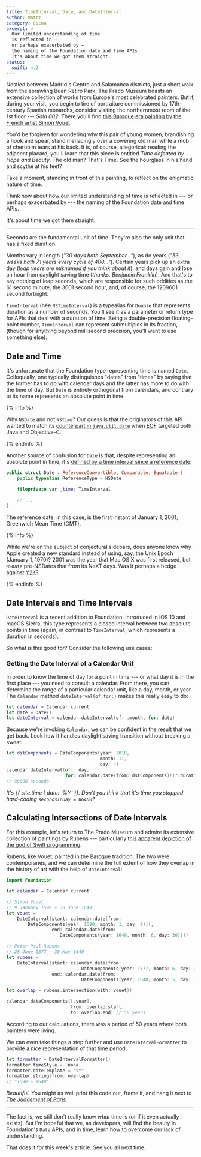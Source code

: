 ```yaml
---
title: TimeInterval, Date, and DateInterval
author: Mattt
category: Cocoa
excerpt: >
  Our limited understanding of time
  is reflected in —
  or perhaps exacerbated by —
  the naming of the Foundation date and time APIs.
  It's about time we got them straight.
status:
  swift: 4.2
---
```


Nestled between Madrid's Centro and Salamanca districts,
just a short walk from the sprawling Buen Retiro Park,
The Prado Museum boasts an extensive collection of works
from Europe's most celebrated painters.
But if, during your visit,
you begin to tire of portraiture commissioned by 17th-century Spanish monarchs,
consider visiting the northernmost room of the 1st floor --- _Sala 002_.
There you'll find
[this Baroque era painting by the French artist Simon Vouet](https://www.museodelprado.es/en/the-collection/art-work/time-defeated-by-hope-and-beauty/ebaeb191-f3ff-43b1-9207-fb36a3e5ad5a).

You'd be forgiven for wondering why
this pair of young women,
brandishing a hook and spear,
stand menacingly over a cowering old man
while a mob of cherubim tears at his back.
It is, of course, allegorical:
reading the adjacent placard,
you'll learn that this piece is entitled
_Time defeated by Hope and Beauty_.
The old man? That's Time.
See the hourglass in his hand and scythe at his feet?

Take a moment, standing in front of this painting,
to reflect on the enigmatic nature of time.

Think now about how our limited understanding of time
is reflected in ---
or perhaps exacerbated by ---
the naming of the Foundation date and time APIs.

It's about time we got them straight.

---

Seconds are the fundamental unit of time.
They're also the only unit that has a fixed duration.

Months vary in length
(_"30 days hath September..."_),
as do years
(_"53 weeks hath 71 years every cycle of 400..."_).
Certain years pick up an extra day
(_leap years are misnamed if you think about it_),
and days gain and lose an hour from daylight saving time
(_thanks, Benjamin Franklin_).
And that's to say nothing of leap seconds,
which are responsible for such oddities as
the 61 second minute,
the 3601 second hour,
and, of course, the 1209601 second fortnight.

`TimeInterval` (née `NSTimeInterval`) is a typealias for `Double`
that represents duration as a number of seconds.
You'll see it as a parameter or return type
for APIs that deal with a duration of time.
Being a double-precision floating-point number,
`TimeInterval` can represent submultiples in its fraction,
(though for anything beyond millisecond precision,
you'll want to use something else).

## Date and Time

It's unfortunate that the Foundation type representing time is named `Date`.
Colloquially, one typically distinguishes "dates" from "times"
by saying that the former has to do with calendar days
and the latter has more to do with the time of day.
But `Date` is entirely orthogonal from calendars,
and contrary to its name represents an absolute point in time.

{% info %}

Why `NSDate` and not `NSTime`?
Our guess is that the originators of this API wanted
to match its [counterpart in `java.util.date`](https://docs.oracle.com/javase/7/docs/api/java/util/Date.html)
when <abbr title="Enterprise Objects Framework">EOF</abbr>
targeted both Java and Objective-C.

{% endinfo %}

Another source of confusion for `Date` is that,
despite representing an absolute point in time,
it's [defined by a time interval since a reference date](https://github.com/apple/swift-corelibs-foundation/blob/master/Foundation/Date.swift#L17-L20):

```swift
public struct Date : ReferenceConvertible, Comparable, Equatable {
    public typealias ReferenceType = NSDate

    fileprivate var _time: TimeInterval

    // ...
}
```

The reference date, in this case,
is the first instant of January 1, 2001, Greenwich Mean Time (GMT).

{% info %}

While we're on the subject of conjectural sidebars,
does anyone know why Apple created a new standard
instead of using, say, the Unix Epoch (January 1, 1970)?
2001 was the year that Mac OS X was first released,
but `NSDate` pre-NSDates that from its NeXT days.
Was it perhaps a hedge against
[Y2K](https://en.wikipedia.org/wiki/Year_2000_problem)?

{% endinfo %}

## Date Intervals and Time Intervals

`DateInterval` is a recent addition to Foundation.
Introduced in iOS 10 and macOS Sierra,
this type represents a closed interval between two absolute points in time
(again, in contrast to `TimeInterval`, which represents a duration in seconds).

So what is this good for?
Consider the following use cases:

### Getting the Date Interval of a Calendar Unit

In order to know the time of day
for a point in time ---
or what day it is in the first place ---
you need to consult a calendar.
From there, you can determine the range of a particular calendar unit,
like a day, month, or year.
The `Calendar` method `dateInterval(of:for:)`
makes this really easy to do:

```swift
let calendar = Calendar.current
let date = Date()
let dateInterval = calendar.dateInterval(of: .month, for: date)
```

Because we're invoking `Calendar`,
we can be confident in the result that we get back.
Look how it handles daylight saving transition without breaking a sweat:

```swift
let dstComponents = DateComponents(year: 2018,
                                   month: 11,
                                   day: 4)
calendar.dateInterval(of: .day,
                      for: calendar.date(from: dstComponents)!)?.duration
// 90000 seconds
```

_It's {{ site.time | date: '%Y' }}.
Don't you think that it's time you stopped hard-coding `secondsInDay = 86400`?_

## Calculating Intersections of Date Intervals

For this example,
let's return to The Prado Museum
and admire its extensive collection of paintings by Rubens ---
particularly [this apparent depiction of the god of Swift programming](https://www.museodelprado.es/coleccion/obra-de-arte/eolo/e447dadb-b93f-4ce5-84e9-e6ae1d95c6cd).

Rubens, like Vouet,
painted in the Baroque tradition.
The two were contemporaries,
and we can determine the full extent of how they overlap in the history of art
with the help of `DateInterval`:

```swift
import Foundation

let calendar = Calendar.current

// Simon Vouet
// 9 January 1590 – 30 June 1649
let vouet =
    DateInterval(start: calendar.date(from:
        DateComponents(year: 1590, month: 1, day: 9))!,
                 end: calendar.date(from:
                    DateComponents(year: 1649, month: 6, day: 30))!)

// Peter Paul Rubens
// 28 June 1577 – 30 May 1640
let rubens =
    DateInterval(start: calendar.date(from:
                            DateComponents(year: 1577, month: 6, day: 28))!,
                 end: calendar.date(from:
                            DateComponents(year: 1640, month: 5, day: 30))!)

let overlap = rubens.intersection(with: vouet)!

calendar.dateComponents([.year],
                        from: overlap.start,
                        to: overlap.end) // 50 years
```

According to our calculations,
there was a period of 50 years where both painters were living.

We can even take things a step further
and use `DateIntervalFormatter`
to provide a nice representation of that time period:

```swift
let formatter = DateIntervalFormatter()
formatter.timeStyle = .none
formatter.dateTemplate = "%Y"
formatter.string(from: overlap)
// "1590 – 1640"
```

_Beautiful._
You might as well print this code out, frame it, and hang it next to
[_The Judgement of Paris_](https://www.museodelprado.es/en/the-collection/art-work/the-judgement-of-paris/f8b061e1-8248-42ae-81f8-6acb5b1d5a0a).

---

The fact is,
we still don't really know _what_ time is
(or if it even actually exists).
But I'm hopeful that we, as developers,
will find the beauty in Foundation's `Date` APIs,
and in time, learn how to overcome our lack of understanding.

That does it for this week's article.
See you all next time.
